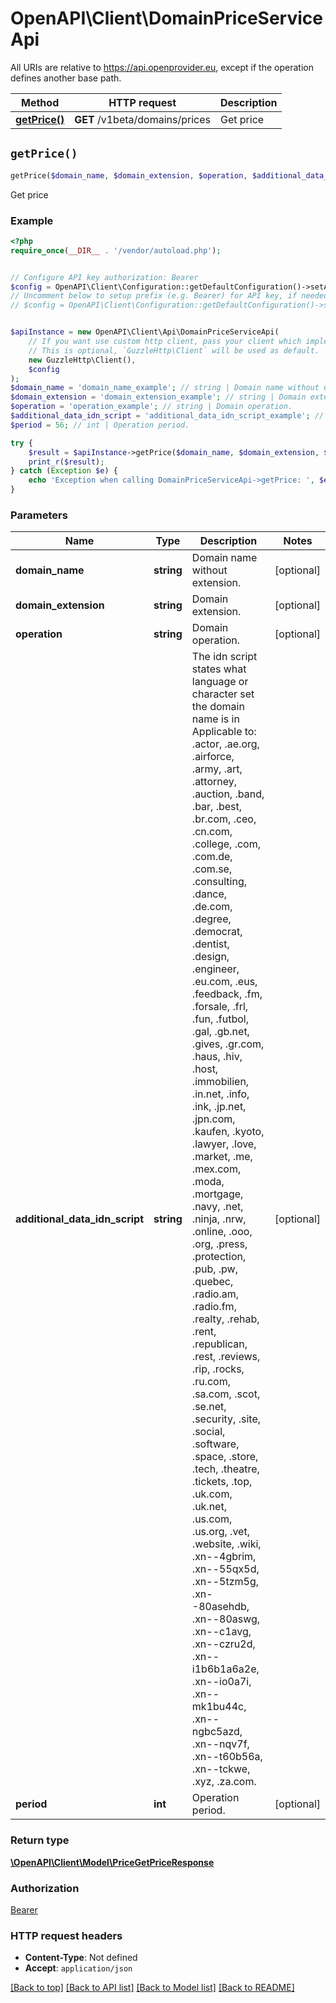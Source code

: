 # OpenAPI\Client\DomainPriceServiceApi

All URIs are relative to https://api.openprovider.eu, except if the operation defines another base path.

| Method | HTTP request | Description |
| ------------- | ------------- | ------------- |
| [**getPrice()**](DomainPriceServiceApi.md#getPrice) | **GET** /v1beta/domains/prices | Get price |


## `getPrice()`

```php
getPrice($domain_name, $domain_extension, $operation, $additional_data_idn_script, $period): \OpenAPI\Client\Model\PriceGetPriceResponse
```

Get price

### Example

```php
<?php
require_once(__DIR__ . '/vendor/autoload.php');


// Configure API key authorization: Bearer
$config = OpenAPI\Client\Configuration::getDefaultConfiguration()->setApiKey('Authorization', 'YOUR_API_KEY');
// Uncomment below to setup prefix (e.g. Bearer) for API key, if needed
// $config = OpenAPI\Client\Configuration::getDefaultConfiguration()->setApiKeyPrefix('Authorization', 'Bearer');


$apiInstance = new OpenAPI\Client\Api\DomainPriceServiceApi(
    // If you want use custom http client, pass your client which implements `GuzzleHttp\ClientInterface`.
    // This is optional, `GuzzleHttp\Client` will be used as default.
    new GuzzleHttp\Client(),
    $config
);
$domain_name = 'domain_name_example'; // string | Domain name without extension.
$domain_extension = 'domain_extension_example'; // string | Domain extension.
$operation = 'operation_example'; // string | Domain operation.
$additional_data_idn_script = 'additional_data_idn_script_example'; // string | The idn script states what language or character set the domain name is in Applicable to: .actor, .ae.org, .airforce, .army, .art, .attorney, .auction, .band, .bar, .best, .br.com, .ceo, .cn.com, .college, .com, .com.de, .com.se, .consulting, .dance, .de.com, .degree, .democrat, .dentist, .design, .engineer, .eu.com, .eus, .feedback, .fm, .forsale, .frl, .fun, .futbol, .gal, .gb.net, .gives, .gr.com, .haus, .hiv, .host, .immobilien, .in.net, .info, .ink, .jp.net, .jpn.com, .kaufen, .kyoto, .lawyer, .love, .market, .me, .mex.com, .moda, .mortgage, .navy, .net, .ninja, .nrw, .online, .ooo, .org, .press, .protection, .pub, .pw, .quebec, .radio.am, .radio.fm, .realty, .rehab, .rent, .republican, .rest, .reviews, .rip, .rocks, .ru.com, .sa.com, .scot, .se.net, .security, .site, .social, .software, .space, .store, .tech, .theatre, .tickets, .top, .uk.com, .uk.net, .us.com, .us.org, .vet, .website, .wiki, .xn--4gbrim, .xn--55qx5d, .xn--5tzm5g, .xn--80asehdb, .xn--80aswg, .xn--c1avg, .xn--czru2d, .xn--i1b6b1a6a2e, .xn--io0a7i, .xn--mk1bu44c, .xn--ngbc5azd, .xn--nqv7f, .xn--t60b56a, .xn--tckwe, .xyz, .za.com.
$period = 56; // int | Operation period.

try {
    $result = $apiInstance->getPrice($domain_name, $domain_extension, $operation, $additional_data_idn_script, $period);
    print_r($result);
} catch (Exception $e) {
    echo 'Exception when calling DomainPriceServiceApi->getPrice: ', $e->getMessage(), PHP_EOL;
}
```

### Parameters

| Name | Type | Description  | Notes |
| ------------- | ------------- | ------------- | ------------- |
| **domain_name** | **string**| Domain name without extension. | [optional] |
| **domain_extension** | **string**| Domain extension. | [optional] |
| **operation** | **string**| Domain operation. | [optional] |
| **additional_data_idn_script** | **string**| The idn script states what language or character set the domain name is in Applicable to: .actor, .ae.org, .airforce, .army, .art, .attorney, .auction, .band, .bar, .best, .br.com, .ceo, .cn.com, .college, .com, .com.de, .com.se, .consulting, .dance, .de.com, .degree, .democrat, .dentist, .design, .engineer, .eu.com, .eus, .feedback, .fm, .forsale, .frl, .fun, .futbol, .gal, .gb.net, .gives, .gr.com, .haus, .hiv, .host, .immobilien, .in.net, .info, .ink, .jp.net, .jpn.com, .kaufen, .kyoto, .lawyer, .love, .market, .me, .mex.com, .moda, .mortgage, .navy, .net, .ninja, .nrw, .online, .ooo, .org, .press, .protection, .pub, .pw, .quebec, .radio.am, .radio.fm, .realty, .rehab, .rent, .republican, .rest, .reviews, .rip, .rocks, .ru.com, .sa.com, .scot, .se.net, .security, .site, .social, .software, .space, .store, .tech, .theatre, .tickets, .top, .uk.com, .uk.net, .us.com, .us.org, .vet, .website, .wiki, .xn--4gbrim, .xn--55qx5d, .xn--5tzm5g, .xn--80asehdb, .xn--80aswg, .xn--c1avg, .xn--czru2d, .xn--i1b6b1a6a2e, .xn--io0a7i, .xn--mk1bu44c, .xn--ngbc5azd, .xn--nqv7f, .xn--t60b56a, .xn--tckwe, .xyz, .za.com. | [optional] |
| **period** | **int**| Operation period. | [optional] |

### Return type

[**\OpenAPI\Client\Model\PriceGetPriceResponse**](../Model/PriceGetPriceResponse.md)

### Authorization

[Bearer](../../README.md#Bearer)

### HTTP request headers

- **Content-Type**: Not defined
- **Accept**: `application/json`

[[Back to top]](#) [[Back to API list]](../../README.md#endpoints)
[[Back to Model list]](../../README.md#models)
[[Back to README]](../../README.md)
